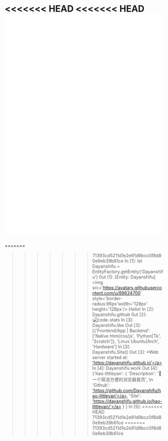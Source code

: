 <<<<<<< HEAD
<<<<<<< HEAD
<a href="#">
         <img src="1.svg" width="100%" height="700px" alt="诶……刷新试试？"/>
</a>
=======
=======
>>>>>>> 71393cd5211d1e2e91d9bcc0f8d80e9eb39b61ce
In [1]: let Dayanshifu = EntityFactory.getEntity('Dayanshifu')
0ut [1]: [Entity: Dayanshifu] 
          <img src='https://avatars.githubusercontent.com/u/89624700'   style='border-radius:96px'width='128px' height='128px'/>
          Hello! 
In [2]: Dayanshifu.github
0ut [2]: 
        <img src='https://stats.deeptrain.net/user/Dayanshifu?t=20230906' width='550px' height='180px' style='border-radius:16px' alt='code-stats'></img>
In [3]: Dayanshifu.like
Out [3]: [{'Frontend/App | Backend': 
            ['Native html/css/js', 'Python|Tk', 'Scratch']}, 
          'Linux Ubuntu|Arch', 'Hardware'] 
In [3]: Dayanshifu.Site()
Out [3]: *Web server started at: <a href='https://dayanshifu.github.io'>'https://dayanshifu.github.io'</a>
In [4]: Dayanshifu.work
Out [4]: {'hao-littleyan': {
            'Description': '👏一个简洁方便的浏览器首页', \n\
            'Github': <a href='https://github.com/Dayanshifu/hao-littleyan'>'https://github.com/Dayanshifu/hao-littleyan'</a>, 
            'Site': <a href='https://dayanshifu.github.io/hao-littleyan/'>'https://dayanshifu.github.io/hao-littleyan/'</a>
            }
          }
In [5]:
<<<<<<< HEAD
>>>>>>> 71393cd5211d1e2e91d9bcc0f8d80e9eb39b61ce
=======
>>>>>>> 71393cd5211d1e2e91d9bcc0f8d80e9eb39b61ce
